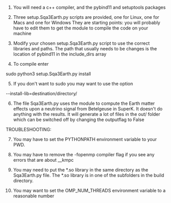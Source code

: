 1) You will need a c++ compiler, and the pybind11 and setuptools packages
   
2) Three setup.Sqa3Earth.py scripts are provided, one for Linux, one for Macs and one for Windows
   They are starting points: you will probably have to edit them to get the module to compile the code on your machine

3) Modify your chosen setup.Sqa3Earth.py script to use the correct libraries and paths. The path that
   usually needs to be changes is the location of pybind11 in the include_dirs array

4) To compile enter 

sudo python3 setup.Sqa3Earth.py install 

5) If you don't want to sudo you may want to use the option

--install-lib=destination/directory/

6) The file Sqa3Earth.py uses the module to compute the Earth matter effects 
   upon a neutrino signal from Betelgeuse in SuperK. It doesn't do anything 
   with the results. It will generate a lot of files in the out/ folder which
   can be switched off by changing the outputflag to False

TROUBLESHOOTING:

7) You may have to set the PYTHONPATH environment variable to your PWD.

8) You may have to remove the -fopenmp compiler flag if you see any errors that are about __kmpc

9) You may need to put the *.so library in the same directory as the Sqa3Earth.py file. 
   The *.so library is in one of the subfolders in the build directory. 

10) You may want to set the OMP_NUM_THREADS environment variable to a reasonable number

